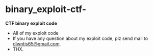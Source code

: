 # binary_exploit-ctf-
**CTF binary exploit code**
- All of my exploit code
- If you have any question about my exploit code, plz send mail to dlwntjs65@gmail.com.
- THX.
